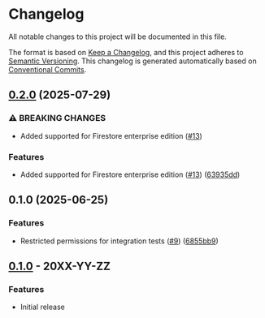 # Changelog

All notable changes to this project will be documented in this file.

The format is based on
[Keep a Changelog](https://keepachangelog.com/en/1.0.0/),
and this project adheres to
[Semantic Versioning](https://semver.org/spec/v2.0.0.html).
This changelog is generated automatically based on [Conventional Commits](https://www.conventionalcommits.org/en/v1.0.0/).

## [0.2.0](https://github.com/GoogleCloudPlatform/terraform-google-firestore/compare/v0.1.0...v0.2.0) (2025-07-29)


### ⚠ BREAKING CHANGES

* Added supported for Firestore enterprise edition ([#13](https://github.com/GoogleCloudPlatform/terraform-google-firestore/issues/13))

### Features

* Added supported for Firestore enterprise edition ([#13](https://github.com/GoogleCloudPlatform/terraform-google-firestore/issues/13)) ([63935dd](https://github.com/GoogleCloudPlatform/terraform-google-firestore/commit/63935dd9664360dd8fd5f5af062f8a16654ed6ac))

## 0.1.0 (2025-06-25)


### Features

* Restricted permissions for integration tests ([#9](https://github.com/GoogleCloudPlatform/terraform-google-firestore/issues/9)) ([6855bb9](https://github.com/GoogleCloudPlatform/terraform-google-firestore/commit/6855bb92300d55de996682c71e7a79bec983fa28))

## [0.1.0](https://github.com/terraform-google-modules/terraform-google-firestore/releases/tag/v0.1.0) - 20XX-YY-ZZ

### Features

- Initial release

[0.1.0]: https://github.com/terraform-google-modules/terraform-google-firestore/releases/tag/v0.1.0
